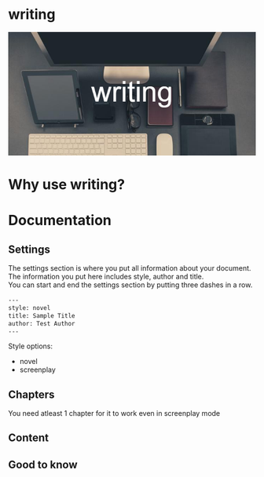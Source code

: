 # writing
![writing](images/writing.png)  
<!--A converter for markdown files to a pdf for novels or screenplay-->

# Why use writing?

# Documentation
## Settings
The settings section is where you put all information about your document. The information you put here includes style, author and title.<br>
You can start and end the settings section by putting three dashes in a row.
```
---
style: novel
title: Sample Title
author: Test Author
---
```
Style options:
- novel
- screenplay

## Chapters
You need atleast 1 chapter for it to work even in screenplay mode

## Content

## Good to know
